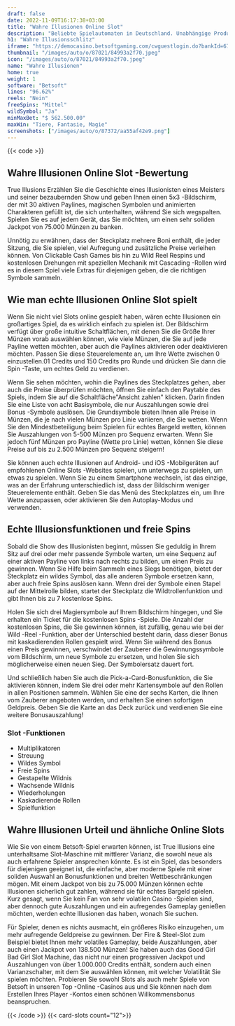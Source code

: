 ```yaml
---
draft: false
date: 2022-11-09T16:17:38+03:00
title: "Wahre Illusionen Online Slot"
description: "Beliebte Spielautomaten in Deutschland. Unabhängige Produktbewertungen und exklusive Anmeldeangebote. Jetzt spielen!"
h1: "Wahre Illusionsschlitz"
iframe: "https://democasino.betsoftgaming.com/cwguestlogin.do?bankId=675&gameId=236"
thumbnail: "/images/auto/o/87021/84993a2f70.jpeg"
icon: "/images/auto/o/87021/84993a2f70.jpeg"
name: "Wahre Illusionen"
home: true
weight: 1
software: "Betsoft"
lines: "96.62%"
reels: "Nein"
freeSpins: "Mittel"
wildSymbol: "Ja"
minMaxBet: "$ 562.500.00"
maxWin: "Tiere, Fantasie, Magie"
screenshots: ["/images/auto/o/87372/aa55af42e9.png"]
---
```


{{< code >}}<h2>Wahre Illusionen Online Slot -Bewertung</h2><p>True Illusions Erzählen Sie die Geschichte eines Illusionisten eines Meisters und seiner bezaubernden Show und geben Ihnen einen 5x3 -Bildschirm, der mit 30 aktiven Paylines, magischen Symbolen und animierten Charakteren gefüllt ist, die sich unterhalten, während Sie sich wegspalten. Spielen Sie es auf jedem Gerät, das Sie möchten, um einen sehr soliden Jackpot von 75.000 Münzen zu banken.</p><p>Unnötig zu erwähnen, dass der Steckplatz mehrere Boni enthält, die jeder Sitzung, die Sie spielen, viel Aufregung und zusätzliche Preise verleihen können. Von Clickable Cash Games bis hin zu Wild Reel Respins und kostenlosen Drehungen mit speziellen Mechanik mit Cascading -Rollen wird es in diesem Spiel viele Extras für diejenigen geben, die die richtigen Symbole sammeln.</p><h2>Wie man echte Illusionen Online Slot spielt</h2><p>Wenn Sie nicht viel Slots online gespielt haben, wären echte Illusionen ein großartiges Spiel, da es wirklich einfach zu spielen ist. Der Bildschirm verfügt über große intuitive Schaltflächen, mit denen Sie die Größe Ihrer Münzen vorab auswählen können, wie viele Münzen, die Sie auf jede Payline wetten möchten, aber auch die Paylines aktivieren oder deaktivieren möchten. Passen Sie diese Steuerelemente an, um Ihre Wette zwischen 0 einzustellen.01 Credits und 150 Credits pro Runde und drücken Sie dann die Spin -Taste, um echtes Geld zu verdienen.</p><p>Wenn Sie sehen möchten, wohin die Paylines des Steckplatzes gehen, aber auch die Preise überprüfen möchten, öffnen Sie einfach den Paytable des Spiels, indem Sie auf die Schaltfläche"Ansicht zahlen" klicken. Darin finden Sie eine Liste von acht Basisymbole, die nur Auszahlungen sowie drei Bonus -Symbole auslösen. Die Grundsymbole bieten Ihnen alle Preise in Münzen, die je nach vielen Münzen pro Linie variieren, die Sie wetten. Wenn Sie den Mindestbeteiligung beim Spielen für echtes Bargeld wetten, können Sie Auszahlungen von 5-500 Münzen pro Sequenz erwarten. Wenn Sie jedoch fünf Münzen pro Payline (Wette pro Linie) wetten, können Sie diese Preise auf bis zu 2.500 Münzen pro Sequenz steigern!</p><p>Sie können auch echte Illusionen auf Android- und iOS -Mobilgeräten auf empfohlenen Online Slots -Websites spielen, um unterwegs zu spielen, um etwas zu spielen. Wenn Sie zu einem Smartphone wechseln, ist das einzige, was an der Erfahrung unterschiedlich ist, dass der Bildschirm weniger Steuerelemente enthält. Geben Sie das Menü des Steckplatzes ein, um Ihre Wette anzupassen, oder aktivieren Sie den Autoplay-Modus und verwenden.</p><h2>Echte Illusionsfunktionen und freie Spins</h2><p>Sobald die Show des Illusionisten beginnt, müssen Sie geduldig in Ihrem Sitz auf drei oder mehr passende Symbole warten, um eine Sequenz auf einer aktiven Payline von links nach rechts zu bilden, um einen Preis zu gewinnen. Wenn Sie Hilfe beim Sammeln eines Siegs benötigen, bietet der Steckplatz ein wildes Symbol, das alle anderen Symbole ersetzen kann, aber auch freie Spins auslösen kann. Wenn drei der Symbole einen Stapel auf der Mittelrolle bilden, startet der Steckplatz die Wildtrollenfunktion und gibt Ihnen bis zu 7 kostenlose Spins.</p><p>Holen Sie sich drei Magiersymbole auf Ihrem Bildschirm hingegen, und Sie erhalten ein Ticket für die kostenlosen Spins -Spiele. Die Anzahl der kostenlosen Spins, die Sie gewinnen können, ist zufällig, genau wie bei der Wild -Reel -Funktion, aber der Unterschied besteht darin, dass dieser Bonus mit kaskadierenden Rollen gespielt wird. Wenn Sie während des Bonus einen Preis gewinnen, verschwindet der Zauberer die Gewinnungssymbole vom Bildschirm, um neue Symbole zu ersetzen, und holen Sie sich möglicherweise einen neuen Sieg. Der Symbolersatz dauert fort.</p><p>Und schließlich haben Sie auch die Pick-a-Card-Bonusfunktion, die Sie aktivieren können, indem Sie drei oder mehr Kartensymbole auf den Rollen in allen Positionen sammeln. Wählen Sie eine der sechs Karten, die Ihnen vom Zauberer angeboten werden, und erhalten Sie einen sofortigen Geldpreis. Geben Sie die Karte an das Deck zurück und verdienen Sie eine weitere Bonusauszahlung!</p><h3>
Slot -Funktionen</h3><ul>
<li></span>
Multiplikatoren</li>
<li></span>
Streuung</li>
<li></span>
Wildes Symbol</li>
<li></span>
Freie Spins</li>
<li></span>
Gestapelte Wildnis</li>
<li></span>
Wachsende Wildnis</li>
<li></span>
Wiederholungen</li>
<li></span>
Kaskadierende Rollen</li>
<li></span>
Spielfunktion</li></ul><h2>Wahre Illusionen Urteil und ähnliche Online Slots</h2><p>Wie Sie von einem Betsoft-Spiel erwarten können, ist True Illusions eine unterhaltsame Slot-Maschine mit mittlerer Varianz, die sowohl neue als auch erfahrene Spieler ansprechen könnte. Es ist ein Spiel, das besonders für diejenigen geeignet ist, die einfache, aber moderne Spiele mit einer soliden Auswahl an Bonusfunktionen und breiten Wettbeschränkungen mögen. Mit einem Jackpot von bis zu 75.000 Münzen können echte Illusionen sicherlich gut zahlen, während sie für echtes Bargeld spielen. Kurz gesagt, wenn Sie kein Fan von sehr volatilen Casino -Spielen sind, aber dennoch gute Auszahlungen und ein aufregendes Gameplay genießen möchten, werden echte Illusionen das haben, wonach Sie suchen.</p><p>Für Spieler, denen es nichts ausmacht, ein größeres Risiko einzugehen, um mehr aufregende Geldpreise zu gewinnen. Der Fire & Steel-Slot zum Beispiel bietet Ihnen mehr volatiles Gameplay, beide Auszahlungen, aber auch einen Jackpot von 138.500 Münzen! Sie haben auch das Good Girl Bad Girl Slot Machine, das nicht nur einen progressiven Jackpot und Auszahlungen von über 1.000.000 Credits enthält, sondern auch einen Varianzschalter, mit dem Sie auswählen können, mit welcher Volatilität Sie spielen möchten. Probieren Sie sowohl Slots als auch mehr Spiele von Betsoft in unseren Top -Online -Casinos aus und Sie können nach dem Erstellen Ihres Player -Kontos einen schönen Willkommensbonus beanspruchen.</p>{{< /code >}}
{{< card-slots count="12">}}